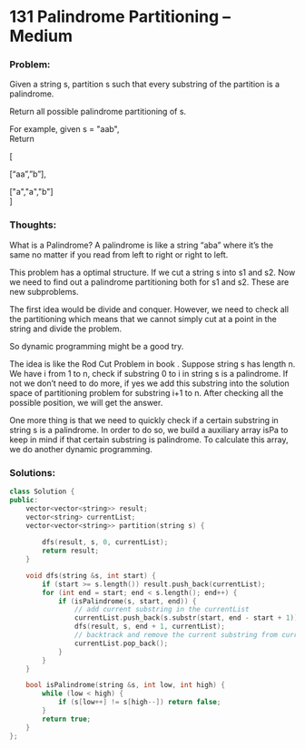 # 131 Palindrome Partitioning – Medium

### Problem:

Given a string s, partition s such that every substring of the partition is a palindrome.

Return all possible palindrome partitioning of s.

For example, given s = "aab",  
Return

\[

\[“aa”,”b”\],

\["a","a","b"\]  
\]

### Thoughts:

What is a Palindrome? A palindrome is like a string “aba” where it’s the same no matter if you read from left to right or right to left.

This problem has a optimal structure. If we cut a string s into s1 and s2. Now we need to find out a palindrome partitioning both for s1 and s2. These are new subproblems.

The first idea would be divide and conquer. However, we need to check all the partitioning which means that we cannot simply cut at a point in the string and divide the problem.

So dynamic programming might be a good try.

The idea is like the Rod Cut Problem in book . Suppose string s has length n. We have i from 1 to n, check if substring 0 to i in string s is a palindrome. If not we don’t need to do more, if yes we add this substring into the solution space of partitioning problem for substring i+1 to n. After checking all the possible position, we will get the answer.

One more thing is that we need to quickly check if a certain substring in string s is a palindrome. In order to do so, we build a auxiliary array isPa to keep in mind if that certain substring is palindrome. To calculate this array, we do another dynamic programming.

### Solutions:

```cpp
class Solution {
public:
    vector<vector<string>> result;
    vector<string> currentList;
    vector<vector<string>> partition(string s) {
       
        dfs(result, s, 0, currentList);
        return result;
    }

    void dfs(string &s, int start) {
        if (start >= s.length()) result.push_back(currentList);
        for (int end = start; end < s.length(); end++) {
            if (isPalindrome(s, start, end)) {
                // add current substring in the currentList
                currentList.push_back(s.substr(start, end - start + 1));
                dfs(result, s, end + 1, currentList);
                // backtrack and remove the current substring from currentList
                currentList.pop_back();
            }
        }
    }

    bool isPalindrome(string &s, int low, int high) {
        while (low < high) {
            if (s[low++] != s[high--]) return false;
        }
        return true;
    }
};
```



